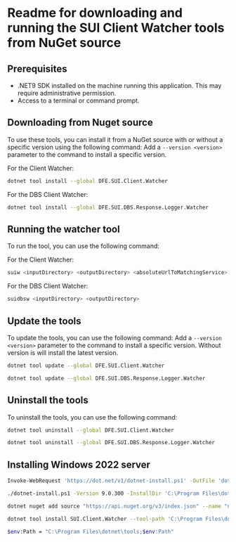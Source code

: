 # Readme for downloading and running the SUI Client Watcher tools from NuGet source

## Prerequisites
- .NET9 SDK installed on the machine running this application. This may require administrative permission.
- Access to a terminal or command prompt.

## Downloading from Nuget source

To use these tools, you can install it from a NuGet source with or without a specific version using the following command:
Add a `--version <version>` parameter to the command to install a specific version.

For the Client Watcher:
```bash
dotnet tool install --global DFE.SUI.Client.Watcher
```

For the DBS Client Watcher:

```bash
dotnet tool install --global DFE.SUI.DBS.Response.Logger.Watcher
```

## Running the watcher tool
To run the tool, you can use the following command:

For the Client Watcher:
```bash
suiw <inputDirectory> <outputDirectory> <absoluteUrlToMatchingService>
```

For the DBS Client Watcher:
```bash
suidbsw <inputDirectory> <outputDirectory>
```

## Update the tools
To update the tools, you can use the following command:
Add a `--version <version>` parameter to the command to install a specific version. Without version is will install the latest version.

```bash
dotnet tool update --global DFE.SUI.Client.Watcher
```
```bash
dotnet tool update --global DFE.SUI.DBS.Response.Logger.Watcher
```

## Uninstall the tools
To uninstall the tools, you can use the following command:

```bash
dotnet tool uninstall --global DFE.SUI.Client.Watcher
```
```bash
dotnet tool uninstall --global DFE.SUI.DBS.Response.Logger.Watcher
```

## Installing Windows 2022 server
```bash
Invoke-WebRequest 'https://dot.net/v1/dotnet-install.ps1' -OutFile 'dotnet-install.ps1';

./dotnet-install.ps1 -Version 9.0.300 -InstallDir 'C:\Program Files\dotnet\'

dotnet nuget add source "https://api.nuget.org/v3/index.json" --name "nuget.org"

dotnet tool install SUI.Client.Watcher --tool-path 'C:\Program Files\dotnet\tools'

$env:Path = "C:\Program Files\dotnet\tools;$env:Path"
```